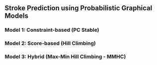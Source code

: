 
## Stroke Prediction using Probabilistic Graphical Models

### Model 1: Constraint-based (PC Stable)

### Model 2: Score-based (Hill Climbing)

### Model 3: Hybrid (Max-Min Hill Climbing - MMHC)

